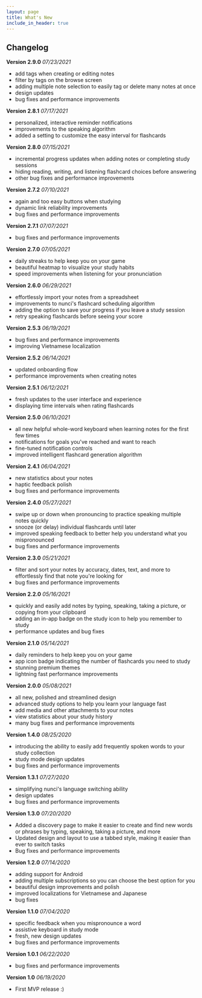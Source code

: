 ```yaml
---
layout: page
title: What's New
include_in_header: true
---
```


## Changelog

**Version 2.9.0** _07/23/2021_
- add tags when creating or editing notes
- filter by tags on the browse screen
- adding multiple note selection to easily tag or delete many notes at once
- design updates
- bug fixes and performance improvements

**Version 2.8.1** _07/17/2021_
- personalized, interactive reminder notifications
- improvements to the speaking algorithm
- added a setting to customize the easy interval for flashcards

**Version 2.8.0** _07/15/2021_
- incremental progress updates when adding notes or completing study sessions
- hiding reading, writing, and listening flashcard choices before answering
- other bug fixes and performance improvements

**Version 2.7.2** _07/10/2021_
- again and too easy buttons when studying
- dynamic link reliability improvements
- bug fixes and performance improvements

**Version 2.7.1** _07/07/2021_
- bug fixes and performance improvements

**Version 2.7.0** _07/05/2021_
- daily streaks to help keep you on your game
- beautiful heatmap to visualize your study habits
- speed improvements when listening for your pronunciation

**Version 2.6.0** _06/29/2021_
- effortlessly import your notes from a spreadsheet
- improvements to nunci's flashcard scheduling algorithm
- adding the option to save your progress if you leave a study session
- retry speaking flashcards before seeing your score

**Version 2.5.3** _06/19/2021_
- bug fixes and performance improvements
- improving Vietnamese localization

**Version 2.5.2** _06/14/2021_
- updated onboarding flow
- performance improvements when creating notes

**Version 2.5.1** _06/12/2021_
- fresh updates to the user interface and experience
- displaying time intervals when rating flashcards

**Version 2.5.0** _06/10/2021_
- all new helpful whole-word keyboard when learning notes for the first few times
- notifications for goals you've reached and want to reach
- fine-tuned notification controls
- improved intelligent flashcard generation algorithm

**Version 2.4.1** _06/04/2021_
- new statistics about your notes
- haptic feedback polish
- bug fixes and performance improvements

**Version 2.4.0** _05/27/2021_
- swipe up or down when pronouncing to practice speaking multiple notes quickly
- snooze (or delay) individual flashcards until later
- improved speaking feedback to better help you understand what you mispronounced
- bug fixes and performance improvements

**Version 2.3.0** _05/21/2021_
- filter and sort your notes by accuracy, dates, text, and more to effortlessly find that note you're looking for
- bug fixes and performance improvements

**Version 2.2.0** _05/16/2021_
- quickly and easily add notes by typing, speaking, taking a picture, or copying from your clipboard
- adding an in-app badge on the study icon to help you remember to study
- performance updates and bug fixes

**Version 2.1.0** _05/14/2021_
- daily reminders to help keep you on your game
- app icon badge indicating the number of flashcards you need to study
- stunning premium themes
- lightning fast performance improvements

**Version 2.0.0** _05/08/2021_
- all new, polished and streamlined design
- advanced study options to help you learn your language fast
- add media and other attachments to your notes
- view statistics about your study history
- many bug fixes and performance improvements

**Version 1.4.0** _08/25/2020_
- introducing the ability to easily add frequently spoken words to your study collection
- study mode design updates
- bug fixes and performance improvements

**Version 1.3.1** _07/27/2020_
- simplifying nunci's language switching ability
- design updates
- bug fixes and performance improvements

**Version 1.3.0** _07/20/2020_
- Added a discovery page to make it easier to create and find new words or phrases by typing, speaking, taking a picture, and more
- Updated design and layout to use a tabbed style, making it easier than ever to switch tasks
- Bug fixes and performance improvements

**Version 1.2.0** _07/14/2020_
- adding support for Android
- adding multiple subscriptions so you can choose the best option for you
- beautiful design improvements and polish
- improved localizations for Vietnamese and Japanese
- bug fixes

**Version 1.1.0** _07/04/2020_
- specific feedback when you mispronounce a word
- assistive keyboard in study mode
- fresh, new design updates
- bug fixes and performance improvements

**Version 1.0.1** _06/22/2020_
- bug fixes and performance improvements

**Version 1.0** _06/19/2020_
- First MVP release :)
